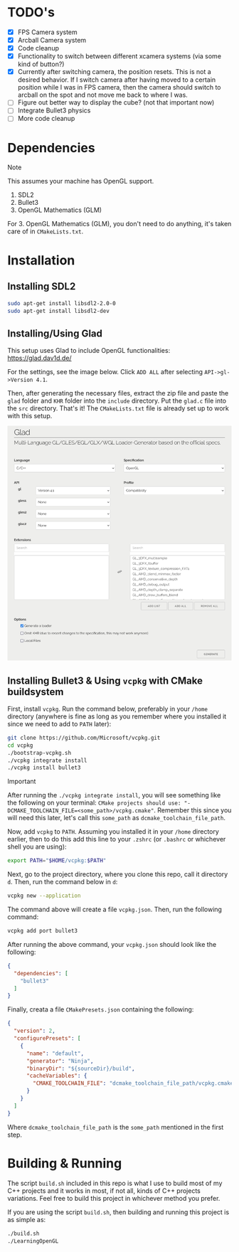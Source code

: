 
# TODO's
- [x] FPS Camera system
- [x] Arcball Camera system
- [x] Code cleanup
- [x] Functionality to switch between different xcamera systems (via some kind of button?)
- [x] Currently after switching camera, the position resets. This is not a desired behavior. If I switch camera after having moved to a certain position while I was in FPS camera, then the camera should switch to arcball on the spot and not move me back to where I was.
- [ ] Figure out better way to display the cube? (not that important now)
- [ ] Integrate Bullet3 physics
- [ ] More code cleanup

# Dependencies
> [!NOTE]
> This assumes your machine has OpenGL support.

1. SDL2
2. Bullet3
3. OpenGL Mathematics (GLM)

For 3. OpenGL Mathematics (GLM), you don't need to do anything, it's taken care of in `CMakeLists.txt`.

# Installation

## Installing SDL2
```bash
sudo apt-get install libsdl2-2.0-0
sudo apt-get install libsdl2-dev
```

## Installing/Using Glad
This setup uses Glad to include OpenGL functionalities: https://glad.dav1d.de/

For the settings, see the image below. Click `ADD ALL` after selecting `API->gl->Version 4.1`.

Then, after generating the necessary files, extract the zip file and paste the `glad` folder and `KHR` folder into the `include` directory. Put the `glad.c` file into the `src` directory. That's it! The `CMakeLists.txt` file is already set up to work with this setup.

![Project Logo](glad_settings.png)

## Installing Bullet3 & Using `vcpkg` with CMake buildsystem
First, install `vcpkg`. Run the command below, preferably in your `/home` directory (anywhere is fine as long as you remember where you installed it since we need to add to `PATH` later):
```bash
git clone https://github.com/Microsoft/vcpkg.git
cd vcpkg
./bootstrap-vcpkg.sh
./vcpkg integrate install
./vcpkg install bullet3
```

> [!IMPORTANT]
> After running the `./vcpkg integrate install`, you will see something like the following on your terminal:
> `CMake projects should use: "-DCMAKE_TOOLCHAIN_FILE=<some_path>/vcpkg.cmake"`.
> Remember this since you will need this later, let's call this `some_path` as `dcmake_toolchain_file_path`.

Now, add `vcpkg` to `PATH`. Assuming you installed it in your `/home` directory earlier, then to do this add this line to your `.zshrc` (or `.bashrc` or whichever shell you are using):
```bash
export PATH="$HOME/vcpkg:$PATH"
```

Next, go to the project directory, where you clone this repo, call it directory `d`. Then, run the command below in `d`:
```bash
vcpkg new --application
```

The command above will create a file `vcpkg.json`. Then, run the following command:
```bash
vcpkg add port bullet3
```

After running the above command, your `vcpkg.json` should look like the following:
```json
{
  "dependencies": [
    "bullet3"
  ]
}
```

Finally, creata a file `CMakePresets.json` containing the following:
```json
{
  "version": 2,
  "configurePresets": [
    {
      "name": "default",
      "generator": "Ninja",
      "binaryDir": "${sourceDir}/build",
      "cacheVariables": {
        "CMAKE_TOOLCHAIN_FILE": "dcmake_toolchain_file_path/vcpkg.cmake"
      }
    }
  ]
}
```

Where `dcmake_toolchain_file_path` is the `some_path` mentioned in the first step.

# Building & Running
The script `build.sh` included in this repo is what I use to build most of my C++ projects and it works in most, if not all, kinds of C++ projects variations. Feel free to build this project in whichever method you prefer.

If you are using the script `build.sh`, then building and running this project is as simple as:
```bash
./build.sh
./LearningOpenGL
```
